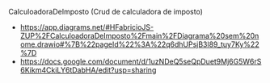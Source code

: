 CalculoadoraDeImposto (Crud de calculadora de imposto)
* https://app.diagrams.net/#HFabricioJS-ZUP%2FCalculoadoraDeImposto%2Fmain%2FDiagrama%20sem%20nome.drawio#%7B%22pageId%22%3A%22q6dhUPsjB3l89_tuy7Ky%22%7D
* https://docs.google.com/document/d/1uzNDeQ5seQpDuet9Mj6G5W6rS6Kikm4CkiLY6tDabHA/edit?usp=sharing

